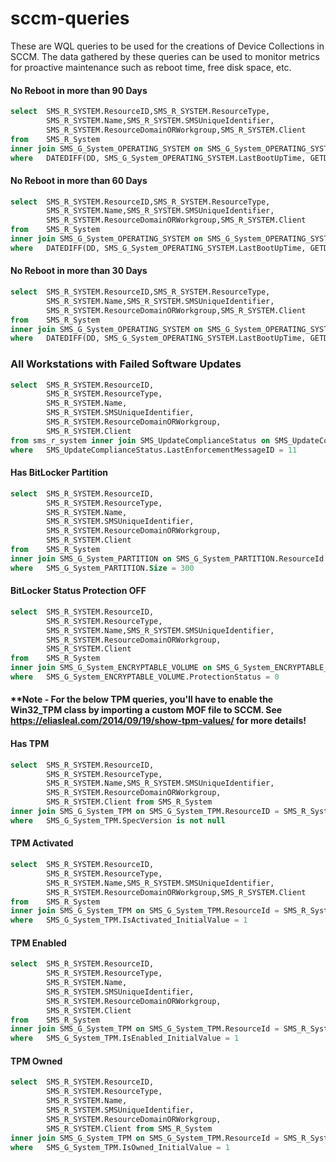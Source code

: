 # sccm-queries

These are WQL queries to be used for the creations of Device Collections in SCCM.  The data gathered by these queries can be used to monitor metrics for proactive maintenance such as reboot time, free disk space, etc.

#### No Reboot in more than 90 Days
```sql
select  SMS_R_SYSTEM.ResourceID,SMS_R_SYSTEM.ResourceType,
        SMS_R_SYSTEM.Name,SMS_R_SYSTEM.SMSUniqueIdentifier,
        SMS_R_SYSTEM.ResourceDomainORWorkgroup,SMS_R_SYSTEM.Client 
from    SMS_R_System 
inner join SMS_G_System_OPERATING_SYSTEM on SMS_G_System_OPERATING_SYSTEM.ResourceID = SMS_R_System.ResourceId 
where   DATEDIFF(DD, SMS_G_System_OPERATING_SYSTEM.LastBootUpTime, GETDATE()) > 90
```

#### No Reboot in more than 60 Days
```sql
select  SMS_R_SYSTEM.ResourceID,SMS_R_SYSTEM.ResourceType,
        SMS_R_SYSTEM.Name,SMS_R_SYSTEM.SMSUniqueIdentifier,
        SMS_R_SYSTEM.ResourceDomainORWorkgroup,SMS_R_SYSTEM.Client 
from    SMS_R_System 
inner join SMS_G_System_OPERATING_SYSTEM on SMS_G_System_OPERATING_SYSTEM.ResourceID = SMS_R_System.ResourceId 
where   DATEDIFF(DD, SMS_G_System_OPERATING_SYSTEM.LastBootUpTime, GETDATE()) > 60
```

#### No Reboot in more than 30 Days
```sql
select  SMS_R_SYSTEM.ResourceID,SMS_R_SYSTEM.ResourceType,
        SMS_R_SYSTEM.Name,SMS_R_SYSTEM.SMSUniqueIdentifier,
        SMS_R_SYSTEM.ResourceDomainORWorkgroup,SMS_R_SYSTEM.Client 
from    SMS_R_System 
inner join SMS_G_System_OPERATING_SYSTEM on SMS_G_System_OPERATING_SYSTEM.ResourceID = SMS_R_System.ResourceId 
where   DATEDIFF(DD, SMS_G_System_OPERATING_SYSTEM.LastBootUpTime, GETDATE()) > 30
```

### All Workstations with Failed Software Updates
```sql
select  SMS_R_SYSTEM.ResourceID, 
        SMS_R_SYSTEM.ResourceType, 
        SMS_R_SYSTEM.Name, 
        SMS_R_SYSTEM.SMSUniqueIdentifier, 
        SMS_R_SYSTEM.ResourceDomainORWorkgroup, 
        SMS_R_SYSTEM.Client 
from sms_r_system inner join SMS_UpdateComplianceStatus on SMS_UpdateComplianceStatus.machineid=sms_r_system.resourceid 
where   SMS_UpdateComplianceStatus.LastEnforcementMessageID = 11
```

#### Has BitLocker Partition
```sql
select  SMS_R_SYSTEM.ResourceID,
        SMS_R_SYSTEM.ResourceType,
        SMS_R_SYSTEM.Name,
        SMS_R_SYSTEM.SMSUniqueIdentifier,
        SMS_R_SYSTEM.ResourceDomainORWorkgroup,
        SMS_R_SYSTEM.Client 
from    SMS_R_System 
inner join SMS_G_System_PARTITION on SMS_G_System_PARTITION.ResourceId = SMS_R_System.ResourceId 
where   SMS_G_System_PARTITION.Size = 300
```

#### BitLocker Status Protection OFF
```sql
select  SMS_R_SYSTEM.ResourceID,
        SMS_R_SYSTEM.ResourceType,
        SMS_R_SYSTEM.Name,SMS_R_SYSTEM.SMSUniqueIdentifier,
        SMS_R_SYSTEM.ResourceDomainORWorkgroup,
        SMS_R_SYSTEM.Client 
from    SMS_R_System 
inner join SMS_G_System_ENCRYPTABLE_VOLUME on SMS_G_System_ENCRYPTABLE_VOLUME.ResourceId = SMS_R_System.ResourceId 
where   SMS_G_System_ENCRYPTABLE_VOLUME.ProtectionStatus = 0
```

#### **Note - For the below TPM queries, you'll have to enable the Win32_TPM class by importing a custom MOF file to SCCM. See https://eliasleal.com/2014/09/19/show-tpm-values/ for more details!

#### Has TPM
```sql
select  SMS_R_SYSTEM.ResourceID,
        SMS_R_SYSTEM.ResourceType,
        SMS_R_SYSTEM.Name,SMS_R_SYSTEM.SMSUniqueIdentifier,
        SMS_R_SYSTEM.ResourceDomainORWorkgroup,
        SMS_R_SYSTEM.Client from SMS_R_System 
inner join SMS_G_System_TPM on SMS_G_System_TPM.ResourceID = SMS_R_System.ResourceId 
where   SMS_G_System_TPM.SpecVersion is not null 
```

#### TPM Activated
```sql
select  SMS_R_SYSTEM.ResourceID,
        SMS_R_SYSTEM.ResourceType,
        SMS_R_SYSTEM.Name,SMS_R_SYSTEM.SMSUniqueIdentifier,
        SMS_R_SYSTEM.ResourceDomainORWorkgroup,SMS_R_SYSTEM.Client 
from    SMS_R_System 
inner join SMS_G_System_TPM on SMS_G_System_TPM.ResourceId = SMS_R_System.ResourceId 
where   SMS_G_System_TPM.IsActivated_InitialValue = 1
```

#### TPM Enabled
```sql
select  SMS_R_SYSTEM.ResourceID,
        SMS_R_SYSTEM.ResourceType,
        SMS_R_SYSTEM.Name,
        SMS_R_SYSTEM.SMSUniqueIdentifier,
        SMS_R_SYSTEM.ResourceDomainORWorkgroup,
        SMS_R_SYSTEM.Client 
from    SMS_R_System 
inner join SMS_G_System_TPM on SMS_G_System_TPM.ResourceId = SMS_R_System.ResourceId 
where   SMS_G_System_TPM.IsEnabled_InitialValue = 1
```

#### TPM Owned
```sql
select  SMS_R_SYSTEM.ResourceID,
        SMS_R_SYSTEM.ResourceType,
        SMS_R_SYSTEM.Name,
        SMS_R_SYSTEM.SMSUniqueIdentifier,
        SMS_R_SYSTEM.ResourceDomainORWorkgroup,
        SMS_R_SYSTEM.Client from SMS_R_System 
inner join SMS_G_System_TPM on SMS_G_System_TPM.ResourceId = SMS_R_System.ResourceId 
where   SMS_G_System_TPM.IsOwned_InitialValue = 1
```





